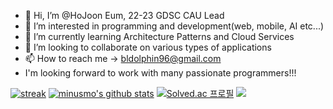 - 👋 Hi, I’m @HoJoon Eum, 22-23 GDSC CAU Lead
- 👀 I’m interested in programming and development(web, mobile, AI etc...)
- 🌱 I’m currently learning Architecture Patterns and Cloud Services
- 💞️ I’m looking to collaborate on various types of applications
- 📫 How to reach me -> bldolphin96@gmail.com
- I'm looking forward to work with many passionate programmers!!!

[![streak](https://github-readme-streak-stats.herokuapp.com/?user=minusmo&theme=java-dark)](https://github.com/minusmo)
[![minusmo's github stats](https://github-readme-stats.vercel.app/api?username=minusmo&show_icons=true&theme=codeSTACKr)](https://github.com/minusmo)
[![Solved.ac
프로필](http://mazassumnida.wtf/api/v2/generate_badge?boj=minusmo)](https://solved.ac/minusmo) <img src="http://mazandi.herokuapp.com/api?handle=minusmo&theme=cold"/>
